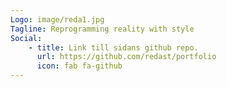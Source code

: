 ```yaml
---
Logo: image/reda1.jpg
Tagline: Reprogramming reality with style
Social:
    - title: Link till sidans github repo.
      url: https://github.com/redast/portfolio
      icon: fab fa-github
---
```

